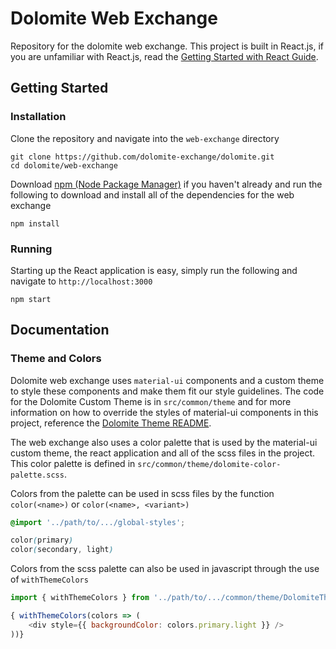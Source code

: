 # Dolomite Web Exchange

Repository for the dolomite web exchange. This project is built in React.js, if you are unfamiliar with React.js, read the [Getting Started with React Guide](docs/GettingStarted.md).

## Getting Started

### Installation

Clone the repository and navigate into the `web-exchange` directory

```shell
git clone https://github.com/dolomite-exchange/dolomite.git
cd dolomite/web-exchange
```

Download [npm (Node Package Manager)](https://npmjs.com) if you haven't already and run the following to download and install all of the dependencies for the web exchange

```
npm install
```

### Running

Starting up the React application is easy, simply run the following and navigate to `http://localhost:3000`

```shell
npm start
```

## Documentation

### Theme and Colors

Dolomite web exchange uses `material-ui` components and a custom theme to style these components and make them fit our style guidelines. The code for the Dolomite Custom Theme is in `src/common/theme` and for more information on how to override the styles of material-ui components in this project, reference the [Dolomite Theme README](src/common/theme/).

The web exchange also uses a color palette that is used by the material-ui custom theme, the react application and all of the scss files in the project. This color palette is defined in `src/common/theme/dolomite-color-palette.scss`.

Colors from the palette can be used in scss files by the function `color(<name>)` or `color(<name>, <variant>)`

```scss
@import '../path/to/.../global-styles';

color(primary)
color(secondary, light)
```

Colors from the scss palette can also be used in javascript through the use of `withThemeColors`

```javascript
import { withThemeColors } from '../path/to/.../common/theme/DolomiteTheme';

{ withThemeColors(colors => (
    <div style={{ backgroundColor: colors.primary.light }} />
))}
```
